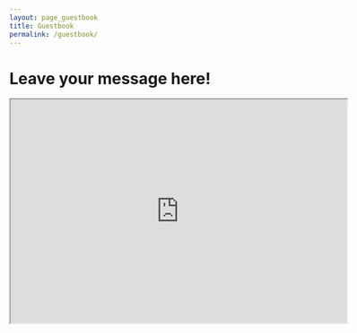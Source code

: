 ```yaml
---
layout: page_guestbook
title: Guestbook
permalink: /guestbook/
---
```

# Leave your message here!

<iframe name="embed_readwrite" src="https://yopad.eu/p/thejunkyard-365days?showControls=true&showChat=true&showLineNumbers=true&useMonospaceFont=false" width=600 height=400></iframe>